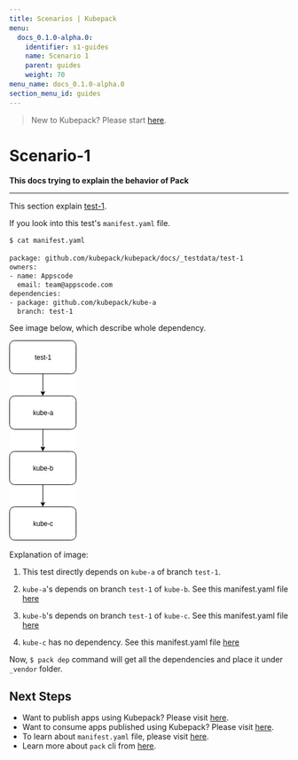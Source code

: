 ```yaml
---
title: Scenarios | Kubepack
menu:
  docs_0.1.0-alpha.0:
    identifier: s1-guides
    name: Scenario 1
    parent: guides
    weight: 70
menu_name: docs_0.1.0-alpha.0
section_menu_id: guides
---
```


> New to Kubepack? Please start [here](/docs/concepts/README.md).

# Scenario-1

**This docs trying to explain the behavior of Pack**
***

This section explain [test-1](https://github.com/kubepack/kubepack/tree/master/docs/_testdata/test-1).

If you look into this test's `manifest.yaml` file.

```console
$ cat manifest.yaml

package: github.com/kubepack/kubepack/docs/_testdata/test-1
owners:
- name: Appscode
  email: team@appscode.com
dependencies:
- package: github.com/kubepack/kube-a
  branch: test-1

```

See image below, which describe whole dependency.

![alt text](/docs/_testdata/test-1/test-1.jpg)

Explanation of image:

1. This test directly depends on `kube-a` of branch `test-1`.

2. `kube-a`'s depends on branch `test-1` of `kube-b`.
See this manifest.yaml file [here](https://github.com/kubepack/kube-a/blob/test-1/manifest.yaml)

3. `kube-b`'s depends on branch `test-1` of `kube-c`.
See this manifest.yaml file [here](https://github.com/kubepack/kube-b/blob/test-1/manifest.yaml)

4. `kube-c` has no dependency.
See this manifest.yaml file [here](https://github.com/kubepack/kube-c/blob/test-1/manifest.yaml)


Now, `$ pack dep` command will get all the dependencies and place it under `_vendor` folder.

## Next Steps

- Want to publish apps using Kubepack? Please visit [here](/docs/concepts/how/publisher.md).
- Want to consume apps published using Kubepack? Please visit [here](/docs/concepts/how/user.md).
- To learn about `manifest.yaml` file, please visit [here](/docs/concepts/how/manifest.md).
- Learn more about `pack` cli from [here](/docs/concepts/how/cli.md).
